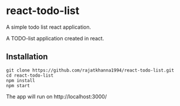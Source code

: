 # react-todo-list
A simple todo list react application.

A TODO-list application created in react.

## Installation

```
git clone https://github.com/rajatkhanna1994/react-todo-list.git
cd react-todo-list
npm install
npm start
```

The app will run on http://localhost:3000/
